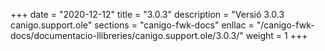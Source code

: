 +++
date        = "2020-12-12"
title       = "3.0.3"
description = "Versió 3.0.3 canigo.support.ole"
sections    = "canigo-fwk-docs"
enllac		= "/canigo-fwk-docs/documentacio-llibreries/canigo.support.ole/3.0.3/"
weight		= 1
+++
